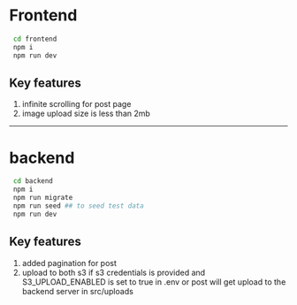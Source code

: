 # Frontend

```bash
 cd frontend
 npm i
 npm run dev
```

## Key features

1. infinite scrolling for post page
2. image upload size is less than 2mb

---

# backend

```bash
 cd backend
 npm i
 npm run migrate
 npm run seed ## to seed test data
 npm run dev
```

## Key features

1. added pagination for post
2. upload to both s3 if s3 credentials is provided and S3_UPLOAD_ENABLED is set to true in .env or post will get upload to the backend server in src/uploads
